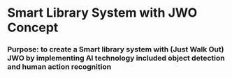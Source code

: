 # Smart Library System with JWO Concept 
### Purpose: to create a Smart library system with (Just Walk Out) JWO  by implementing AI technology included object detection and human action recognition 

